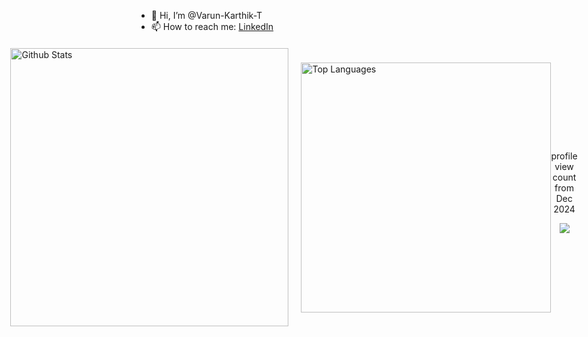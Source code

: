 - 👋 Hi, I’m @Varun-Karthik-T
- 📫 How to reach me: [LinkedIn](https://www.linkedin.com/in/varun-karthik-t-663268262/)

<div style="display: flex; flex-direction: row; justify-content: center; align-items: center; margin-top: 20px;">
  <a href="https://github.com/Varun-Karthik-T" style="text-decoration: none; margin-right: 20px; flex: 1;">
    <img src="https://github-readme-stats-sigma-five.vercel.app/api?username=Varun-Karthik-T&show_icons=true&theme=dark" alt="Github Stats" style="width: 445px;"/>
  </a>
  <a href="https://github.com/Varun-Karthik-T" style="text-decoration: none; flex: 1;height:100%">
    <img src="https://github-readme-stats-sigma-five.vercel.app/api/top-langs?username=Varun-Karthik-T&show_icons=true&locale=en&layout=compact&hide=Jupyter%20Notebook,C%2B%2B,CMake&theme=dark" alt="Top Languages" style="width: 400px;"/>
  </a>
<div align="center">
<p>profile view count from Dec 2024</p>
  <img src="https://profile-counter.glitch.me/Varun-Karthik-T/count.svg?"  />
</div>

###
</div>

<!---
Varun-Karthik-T/Varun-Karthik-T is a ✨ special ✨ repository because its `README.md` (this file) appears on your GitHub profile.
You can click the Preview link to take a look at your changes.
--->
